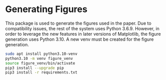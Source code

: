 # Generating Figures 
This package is used to generate the figures used in the paper.
Due to compatibility issues, the rest of the system uses Python 3.6.9.
However, in order to leverage the new features in later versions of Matplotlib, the figure generation uses Python 3.10.
A new venv must be created for the figure generation.

```bash
sudo apt install python3.10-venv
python3.10 -m venv figure_venv
source figure_venv/bin/activate
pip3 install --upgrade pip
pip3 install -r requirements.txt
```